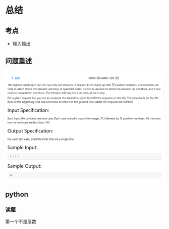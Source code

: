# 总结
## 考点
- 输入输出

## 问题重述
![](https://raw.githubusercontent.com/ednow/cloudimg/main/githubio/20210627152932.png)

## python
### 读题
第一个不是层数